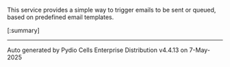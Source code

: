 






This service provides a simple way to trigger emails to be sent or queued, based on predefined email templates.

[:summary]

---
Auto generated by Pydio Cells Enterprise Distribution v4.4.13 on 7-May-2025
